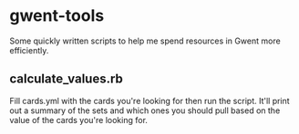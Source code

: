 # gwent-tools

Some quickly written scripts to help me spend resources in Gwent more efficiently.

## calculate_values.rb

Fill cards.yml with the cards you're looking for then run the script. It'll print out a summary of the sets and which ones you should pull based on the value of the cards you're looking for.
